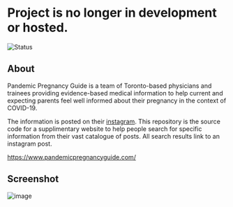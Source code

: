 # Project is no longer in development or hosted. 

![Status](https://github.com/kodyang/ppg/actions/workflows/azure-static-web-apps-victorious-flower-08823c810.yml/badge.svg)

## About
Pandemic Pregnancy Guide is a team of Toronto-based physicians and trainees providing evidence-based medical information to help current and expecting parents feel well informed about their pregnancy in the context of COVID-19. 

The information is posted on their [instagram](https://www.instagram.com/pandemicpregnancyguide). This repository is the source code for a supplimentary website to help people search for specific information from their vast catalogue of posts. All search results link to an instagram post. 

https://www.pandemicpregnancyguide.com/

## Screenshot
![image](https://user-images.githubusercontent.com/19780117/161340442-5c4d9ef8-8886-4731-89d2-313ca4702725.png)
